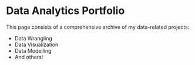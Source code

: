 # Data Analytics Portfolio
This page consists of a comprehensive archive of my data-related projects:
* Data Wrangling
* Data Visualization
* Data Modelling
* And others!

